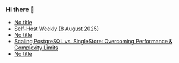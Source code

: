 ### Hi there 👋

<!-- daily.dev BOOKMARKS:START -->
- [No title](https://app.daily.dev/posts/DVzrLBnio?utm_source=rss&utm_medium=bookmarks&utm_campaign=PnGboN99PhXCxFrWGGg2C)
- [Self-Host Weekly &lpar;8 August 2025&rpar;](https://app.daily.dev/posts/aMpFaQQZ3?utm_source=rss&utm_medium=bookmarks&utm_campaign=PnGboN99PhXCxFrWGGg2C)
- [No title](https://app.daily.dev/posts/8Gv2f7i8X?utm_source=rss&utm_medium=bookmarks&utm_campaign=PnGboN99PhXCxFrWGGg2C)
- [Scaling PostgreSQL vs. SingleStore: Overcoming Performance &amp; Complexity Limits](https://app.daily.dev/posts/KS97qQA6S?utm_source=rss&utm_medium=bookmarks&utm_campaign=PnGboN99PhXCxFrWGGg2C)
- [No title](https://app.daily.dev/posts/3PVWjitnr?utm_source=rss&utm_medium=bookmarks&utm_campaign=PnGboN99PhXCxFrWGGg2C)
<!-- daily.dev BOOKMARKS:END -->

<!--
**dinesh4monto/dinesh4monto** is a ✨ _special_ ✨ repository because its `README.md` (this file) appears on your GitHub profile.

Here are some ideas to get you started:

- 🔭 I’m currently working on ...
- 🌱 I’m currently learning ...
- 👯 I’m looking to collaborate on ...
- 🤔 I’m looking for help with ...
- 💬 Ask me about ...
- 📫 How to reach me: ...
- 😄 Pronouns: ...
- ⚡ Fun fact: ...
-->
